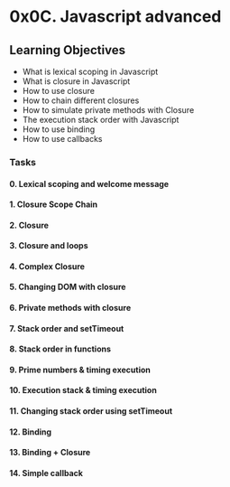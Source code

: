 # 0x0C. Javascript advanced

## Learning Objectives
* What is lexical scoping in Javascript
* What is closure in Javascript
* How to use closure
* How to chain different closures
* How to simulate private methods with Closure
* The execution stack order with Javascript
* How to use binding
* How to use callbacks

### Tasks

#### 0. Lexical scoping and welcome message
#### 1. Closure Scope Chain 
#### 2. Closure
#### 3. Closure and loops 
#### 4. Complex Closure
#### 5. Changing DOM with closure
#### 6. Private methods with closure
#### 7. Stack order and setTimeout
#### 8. Stack order in functions
#### 9. Prime numbers & timing execution
#### 10. Execution stack & timing execution
#### 11. Changing stack order using setTimeout
#### 12. Binding
#### 13. Binding + Closure 
#### 14. Simple callback 
